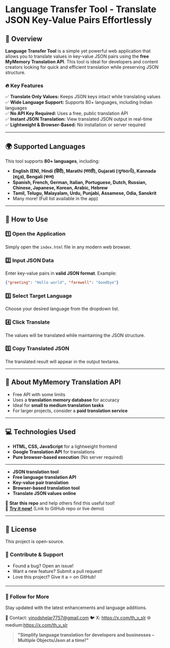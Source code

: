 # Language Transfer Tool - Translate JSON Key-Value Pairs Effortlessly

## 🚀 Overview

**Language Transfer Tool** is a simple yet powerful web application that allows you to translate values in key-value JSON pairs using the **free MyMemory Translation API**. This tool is ideal for developers and content creators looking for quick and efficient translation while preserving JSON structure.

### 🔥 Key Features

✅ **Translate Only Values:** Keeps JSON keys intact while translating values  
✅ **Wide Language Support:** Supports 80+ languages, including Indian languages  
✅ **No API Key Required:** Uses a free, public translation API  
✅ **Instant JSON Translation:** View translated JSON output in real-time  
✅ **Lightweight & Browser-Based:** No installation or server required  

---

## 🌍 Supported Languages

This tool supports **80+ languages**, including:

- **English (EN), Hindi (हिंदी), Marathi (मराठी), Gujarati (ગુજરાતી), Kannada (ಕನ್ನಡ), Bengali (বাংলা)**
- **Spanish, French, German, Italian, Portuguese, Dutch, Russian, Chinese, Japanese, Korean, Arabic, Hebrew**
- **Tamil, Telugu, Malayalam, Urdu, Punjabi, Assamese, Odia, Sanskrit**
- Many more! (Full list available in the app)

---

## 📌 How to Use

### 1️⃣ Open the Application
Simply open the `index.html` file in any modern web browser.

### 2️⃣ Input JSON Data
Enter key-value pairs in **valid JSON format**. Example:
```json
{"greeting": "Hello world", "farewell": "Goodbye"}
```

### 3️⃣ Select Target Language
Choose your desired language from the dropdown list.

### 4️⃣ Click **Translate**
The values will be translated while maintaining the JSON structure.

### 5️⃣ Copy Translated JSON
The translated result will appear in the output textarea.

---

## 📡 About MyMemory Translation API

- Free API with some limits  
- Uses a **translation memory database** for accuracy  
- Ideal for **small to medium translation tasks**  
- For larger projects, consider a **paid translation service**

---

## 💻 Technologies Used

- **HTML, CSS, JavaScript** for a lightweight frontend
- **Google Translation API** for translations
- **Pure browser-based execution** (No server required)

---



- **JSON translation tool**
- **Free language translation API**
- **Key-value pair translation**
- **Browser-based translation tool**
- **Translate JSON values online**

🚀 **Star this repo** and help others find this useful tool!  
🔗 **[Try it now!](#)** (Link to GitHub repo or live demo)

---

## 📜 License
This project is open-source.

### 🤝 Contribute & Support
- Found a bug? Open an issue!
- Want a new feature? Submit a pull request!
- Love this project? Give it a ⭐ on GitHub!

---

### 🔗 Follow for More
Stay updated with the latest enhancements and language additions.

📧 Contact: vinodshelar7757@gmail.com 
🐦 X: https://x.com/th_v_slr
🌐 medium:https://x.com/th_v_slr

> **"Simplify language translation for developers and businesses – Multiple Objects/Json at a time!"**
